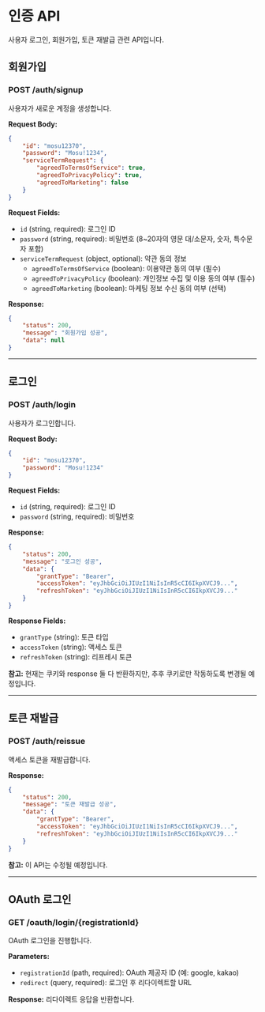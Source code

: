 # 인증 API

사용자 로그인, 회원가입, 토큰 재발급 관련 API입니다.

## 회원가입

### POST /auth/signup

사용자가 새로운 계정을 생성합니다.

**Request Body:**

```json
{
    "id": "mosu12370",
    "password": "Mosu!1234",
    "serviceTermRequest": {
        "agreedToTermsOfService": true,
        "agreedToPrivacyPolicy": true,
        "agreedToMarketing": false
    }
}
```

**Request Fields:**

-   `id` (string, required): 로그인 ID
-   `password` (string, required): 비밀번호 (8~20자의 영문 대/소문자, 숫자, 특수문자 포함)
-   `serviceTermRequest` (object, optional): 약관 동의 정보
    -   `agreedToTermsOfService` (boolean): 이용약관 동의 여부 (필수)
    -   `agreedToPrivacyPolicy` (boolean): 개인정보 수집 및 이용 동의 여부 (필수)
    -   `agreedToMarketing` (boolean): 마케팅 정보 수신 동의 여부 (선택)

**Response:**

```json
{
    "status": 200,
    "message": "회원가입 성공",
    "data": null
}
```

---

## 로그인

### POST /auth/login

사용자가 로그인합니다.

**Request Body:**

```json
{
    "id": "mosu12370",
    "password": "Mosu!1234"
}
```

**Request Fields:**

-   `id` (string, required): 로그인 ID
-   `password` (string, required): 비밀번호

**Response:**

```json
{
    "status": 200,
    "message": "로그인 성공",
    "data": {
        "grantType": "Bearer",
        "accessToken": "eyJhbGciOiJIUzI1NiIsInR5cCI6IkpXVCJ9...",
        "refreshToken": "eyJhbGciOiJIUzI1NiIsInR5cCI6IkpXVCJ9..."
    }
}
```

**Response Fields:**

-   `grantType` (string): 토큰 타입
-   `accessToken` (string): 액세스 토큰
-   `refreshToken` (string): 리프레시 토큰

**참고:** 현재는 쿠키와 response 둘 다 반환하지만, 추후 쿠키로만 작동하도록 변경될 예정입니다.

---

## 토큰 재발급

### POST /auth/reissue

액세스 토큰을 재발급합니다.

**Response:**

```json
{
    "status": 200,
    "message": "토큰 재발급 성공",
    "data": {
        "grantType": "Bearer",
        "accessToken": "eyJhbGciOiJIUzI1NiIsInR5cCI6IkpXVCJ9...",
        "refreshToken": "eyJhbGciOiJIUzI1NiIsInR5cCI6IkpXVCJ9..."
    }
}
```

**참고:** 이 API는 수정될 예정입니다.

---

## OAuth 로그인

### GET /oauth/login/{registrationId}

OAuth 로그인을 진행합니다.

**Parameters:**

-   `registrationId` (path, required): OAuth 제공자 ID (예: google, kakao)
-   `redirect` (query, required): 로그인 후 리다이렉트할 URL

**Response:**
리다이렉트 응답을 반환합니다.
